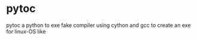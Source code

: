 # pytoc
pytoc a python to exe fake compiler using cython and gcc to create an exe for linux-OS like
